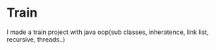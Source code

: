 # Train
I made a train project with java oop(sub classes, inheratence, link list, recursive, threads..)
